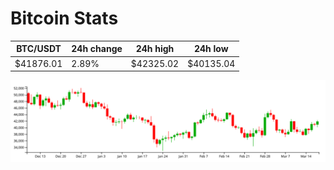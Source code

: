 # Bitcoin Stats

BTC/USDT|24h change|24h high|24h low|
|---|---|---|---|
|$41876.01|2.89%|$42325.02|$40135.04|

<img src="./chart.svg">
